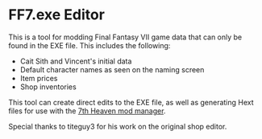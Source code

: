 # FF7.exe Editor
This is a tool for modding Final Fantasy VII game data that can only be found in the EXE file. This includes the following:
* Cait Sith and Vincent's initial data
* Default character names as seen on the naming screen
* Item prices
* Shop inventories

This tool can create direct edits to the EXE file, as well as generating Hext files for use with the [7th Heaven mod manager](https://github.com/tsunamods-codes/7th-Heaven).

Special thanks to titeguy3 for his work on the original shop editor.
